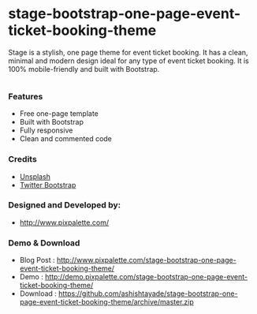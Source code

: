 # stage-bootstrap-one-page-event-ticket-booking-theme
Stage is a stylish, one page theme for event ticket booking. It has a clean, minimal and modern design ideal for any type of event ticket booking. It is 100% mobile-friendly and built with Bootstrap.

<img src="http://www.pixpalette.com/wp-content/uploads/2017/05/stage-desktop-view.png" alt="">

<h3>Features</h3>
<ul>
<li>Free one-page template</li>
<li>Built with Bootstrap</li>
<li>Fully responsive</li>
<li>Clean and commented code</li>
</ul>

<h3>Credits</h3>
<ul>
<li><a href="https://unsplash.com/" target="_blank">Unsplash</a></li>
<li><a href="http://getbootstrap.com/" target="_blank">Twitter Bootstrap</a></li>
</ul>

<h3>Designed and Developed by:</h3>
<ul>
<li><a target="_blank" href="http://www.pixpalette.com/">http://www.pixpalette.com/</a></li>
</ul>

<h3>Demo &amp; Download</h3>
<ul>
<li>Blog Post : <a target="_blank" href="http://www.pixpalette.com/stage-bootstrap-one-page-event-ticket-booking-theme/">http://www.pixpalette.com/stage-bootstrap-one-page-event-ticket-booking-theme/</a>
<li>Demo : <a target="_blank" href="http://demo.pixpalette.com/stage-bootstrap-one-page-event-ticket-booking-theme/">http://demo.pixpalette.com/stage-bootstrap-one-page-event-ticket-booking-theme/</a></li>
<li>Download : <a target="_blank" href="https://github.com/ashishtayade/stage-bootstrap-one-page-event-ticket-booking-theme/archive/master.zip" class="download-demo-btn">https://github.com/ashishtayade/stage-bootstrap-one-page-event-ticket-booking-theme/archive/master.zip</a></li>
